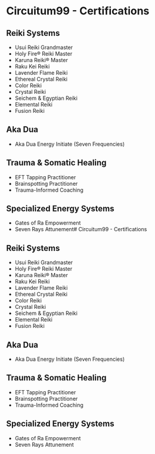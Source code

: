 # Circuitum99 - Certifications

## Reiki Systems
- Usui Reiki Grandmaster
- Holy Fire® Reiki Master
- Karuna Reiki® Master
- Raku Kei Reiki
- Lavender Flame Reiki
- Ethereal Crystal Reiki
- Color Reiki
- Crystal Reiki
- Seichem & Egyptian Reiki
- Elemental Reiki
- Fusion Reiki

## Aka Dua
- Aka Dua Energy Initiate (Seven Frequencies)

## Trauma & Somatic Healing
- EFT Tapping Practitioner
- Brainspotting Practitioner
- Trauma-Informed Coaching

## Specialized Energy Systems
- Gates of Ra Empowerment
- Seven Rays Attunement# Circuitum99 - Certifications

## Reiki Systems
- Usui Reiki Grandmaster
- Holy Fire® Reiki Master
- Karuna Reiki® Master
- Raku Kei Reiki
- Lavender Flame Reiki
- Ethereal Crystal Reiki
- Color Reiki
- Crystal Reiki
- Seichem & Egyptian Reiki
- Elemental Reiki
- Fusion Reiki

## Aka Dua
- Aka Dua Energy Initiate (Seven Frequencies)

## Trauma & Somatic Healing
- EFT Tapping Practitioner
- Brainspotting Practitioner
- Trauma-Informed Coaching

## Specialized Energy Systems
- Gates of Ra Empowerment
- Seven Rays Attunement
